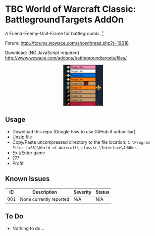 # TBC World of Warcraft Classic: BattlegroundTargets AddOn
A Friend-Enemy-Unit-Frame for battlegrounds. [¹]

Forum:
http://forums.wowace.com/showthread.php?t=19618

Download: (NO JavaScript required)
http://www.wowace.com/addons/battlegroundtargets/files/

<p align="center">
<img src="img/bgt-thumbnail.png" width="128">
</p>

## Usage
* Download this repo (Google how to use GitHub if unfamiliar)
* Unzip file
* Copy/Paste uncompressed directory to the file location: `C:\Program Files (x86)\World of Warcraft\_classic_\Interface\AddOns`
* Exit/Enter game
* ???
* Profit


## Known Issues
| ID  | Description | Severity | Status |
|-----|-------------|----------|--------|
| 001 | None currently reported | N/A | N/A |


## To Do
* Nothing to do...

<!-- Source Links -->
[¹]: <https://www.curseforge.com/wow/addons/battlegroundtargets> (CurseForge: BattlegroundTargets)
